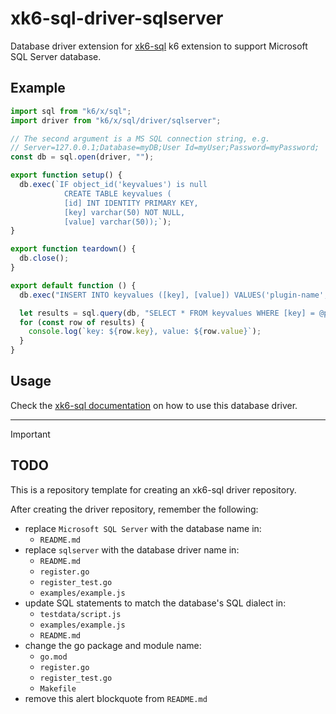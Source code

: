 # xk6-sql-driver-sqlserver

Database driver extension for [xk6-sql](https://github.com/grafana/xk6-sql) k6 extension to support Microsoft SQL Server database.

## Example

```JavaScript file=examples/example.js
import sql from "k6/x/sql";
import driver from "k6/x/sql/driver/sqlserver";

// The second argument is a MS SQL connection string, e.g.
// Server=127.0.0.1;Database=myDB;User Id=myUser;Password=myPassword;
const db = sql.open(driver, "");

export function setup() {
  db.exec(`IF object_id('keyvalues') is null
            CREATE TABLE keyvalues (
            [id] INT IDENTITY PRIMARY KEY,
            [key] varchar(50) NOT NULL,
            [value] varchar(50));`);
}

export function teardown() {
  db.close();
}

export default function () {
  db.exec("INSERT INTO keyvalues ([key], [value]) VALUES('plugin-name', 'k6-plugin-sql');");

  let results = sql.query(db, "SELECT * FROM keyvalues WHERE [key] = @p1;", "plugin-name");
  for (const row of results) {
    console.log(`key: ${row.key}, value: ${row.value}`);
  }
}
```

## Usage

Check the [xk6-sql documentation](https://github.com/grafana/xk6-sql) on how to use this database driver.

---

> [!IMPORTANT]
>
> ## TODO
>
> This is a repository template for creating an xk6-sql driver repository.
>
> After creating the driver repository, remember the following:
>
> - replace `Microsoft SQL Server` with the database name in:
>   -  `README.md`
> - replace `sqlserver` with the database driver name in:
>   - `README.md`
>   - `register.go`
>   - `register_test.go`
>   - `examples/example.js`
> - update SQL statements to match the database's SQL dialect in:
>   -  `testdata/script.js`
>   -  `examples/example.js`
>   -  `README.md`
> - change the go package and module name:
>   - `go.mod`
>   - `register.go`
>   - `register_test.go`
>   - `Makefile`
> - remove this alert blockquote from `README.md`

